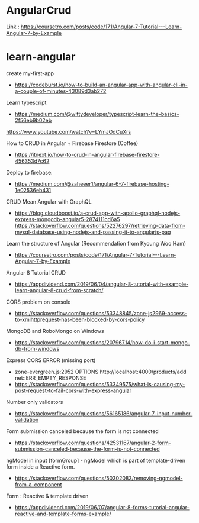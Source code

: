 # AngularCrud

Link : https://coursetro.com/posts/code/171/Angular-7-Tutorial---Learn-Angular-7-by-Example

# learn-angular

create my-first-app
- https://codeburst.io/how-to-build-an-angular-app-with-angular-cli-in-a-couple-of-minutes-43089d3ab272

Learn typescript
- https://medium.com/@wittydeveloper/typescript-learn-the-basics-2f56eb9b02eb

https://www.youtube.com/watch?v=LYmJOdCuXrs

How to CRUD in Angular + Firebase Firestore (Coffee)
- https://itnext.io/how-to-crud-in-angular-firebase-firestore-456353d7c62

Deploy to firebase:
- https://medium.com/@zaheeer1/angular-6-7-firebase-hosting-1e02536eb431

CRUD Mean Angular with GraphQL
- https://blog.cloudboost.io/a-crud-app-with-apollo-graphql-nodejs-express-mongodb-angular5-2874111cd6a5
  https://stackoverflow.com/questions/52276297/retrieving-data-from-mysql-database-using-nodejs-and-passing-it-to-angularjs-pag

Learn the structure of Angular (Recommendation from Kyoung Woo Ham)
- https://coursetro.com/posts/code/171/Angular-7-Tutorial---Learn-Angular-7-by-Example



Angular 8 Tutorial CRUD
- https://appdividend.com/2019/06/04/angular-8-tutorial-with-example-learn-angular-8-crud-from-scratch/

CORS problem on console
- https://stackoverflow.com/questions/53348845/zone-js2969-access-to-xmlhttprequest-has-been-blocked-by-cors-policy

MongoDB and RoboMongo on Windows
- https://stackoverflow.com/questions/20796714/how-do-i-start-mongo-db-from-windows

Express CORS ERROR (missing port)
- zone-evergreen.js:2952 OPTIONS http://localhost:4000/products/add net::ERR_EMPTY_RESPONSE
- https://stackoverflow.com/questions/53349575/what-is-causing-my-post-request-to-fail-cors-with-express-angular

Number only validators
- https://stackoverflow.com/questions/56165186/angular-7-input-number-validation

Form submission canceled because the form is not connected
- https://stackoverflow.com/questions/42531167/angular-2-form-submission-canceled-because-the-form-is-not-connected

ngModel in input [formGroup] - ngModel which is part of template-driven form inside a Reactive form.
- https://stackoverflow.com/questions/50302083/removing-ngmodel-from-a-component

Form : Reactive & template driven
- https://appdividend.com/2019/06/07/angular-8-forms-tutorial-angular-reactive-and-template-forms-example/
